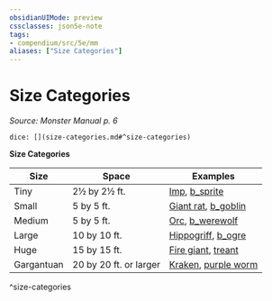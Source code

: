 ```yaml
---
obsidianUIMode: preview
cssclasses: json5e-note
tags:
- compendium/src/5e/mm
aliases: ["Size Categories"]
---
```

# Size Categories
*Source: Monster Manual p. 6* 

`dice: [](size-categories.md#^size-categories)`

**Size Categories**

| Size | Space | Examples |
|------|-------|----------|
| Tiny | 2½ by 2½ ft. | [Imp](b_imp.md), [b_sprite](b_sprite.md) |
| Small | 5 by 5 ft. | [Giant rat](b_giant-rat.md), [b_goblin](b_goblin.md) |
| Medium | 5 by 5 ft. | [Orc](b_orc.md), [b_werewolf](b_werewolf.md) |
| Large | 10 by 10 ft. | [Hippogriff](b_hippogriff.md), [b_ogre](b_ogre.md) |
| Huge | 15 by 15 ft. | [Fire giant](b_fire-giant.md), [treant](compendium/bestiary/plant/treant.md) |
| Gargantuan | 20 by 20 ft. or larger | [Kraken](2.%20GM%20Tools/5eTools%20Compendium%20&%20Rules/_compendium/bestiary/monstrosity/b_kraken.md), [purple worm](b_purple-worm.md) |
^size-categories